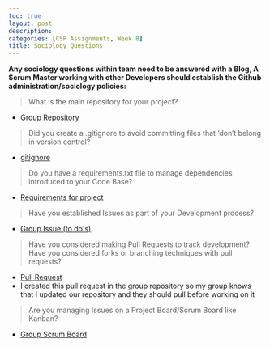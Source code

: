 ```yaml
---
toc: true
layout: post
description: 
categories: [CSP Assignments, Week 8]
title: Sociology Questions
---
```

**Any sociology questions within team need to be answered with a Blog, A Scrum Master working with other Developers should establish the Github administration/sociology policies:**

> What is the main repository for your project?
- [Group Repository](https://github.com/dillonlee06/GroupRepository)

> Did you create a .gitignore to avoid committing files that ‘don’t belong in version control?
- [gitignore](https://github.com/dillonlee06/GroupRepository/blob/main/.gitignore)

> Do you have a requirements.txt file to manage dependencies introduced to your Code Base?
- [Requirements for project](https://github.com/dillonlee06/GroupRepository#readme)

> Have you established Issues as part of your Development process? 
- [Group Issue (to do's)](https://github.com/dillonlee06/GroupRepository/issues/1)

> Have you considered making Pull Requests to track development? 
> Have you considered forks or branching techniques with pull requests? 
- [Pull Request](https://github.com/dillonlee06/GroupRepository/compare/main%40%7B1day%7D...main)
- I created this pull request in the group repository so my group knows that I updated our repository and they should pull before working on it

> Are you managing Issues on a Project Board/Scrum Board like Kanban?
- [Group Scrum Board](https://github.com/users/dillonlee06/projects/2)